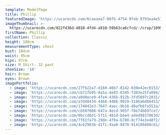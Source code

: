 ```yaml
---
template: ModelPage
title: Phillip
featuredImage: 'https://ucarecdn.com/6caeaea7-00fb-4754-9feb-9793ea4e57db/'
imageThumbnail: >-
  https://ucarecdn.com/022fd36d-4010-4fd4-a910-59b63ca6cfcd/-/crop/1099x1462/245,0/-/preview/
firstName: Phillip
collection: Classic
height: 180cm
measurementType: chest
bust: 104cm
waist: 95cm
hips: 97cm
size: M Shirt- 32 pant
shoeSize: '10'
hair: Brown
eyes: Brown
imagePortfolio:
  - image: 'https://ucarecdn.com/27fb22a7-d160-46b7-8142-030e42ec0153/'
  - image: 'https://ucarecdn.com/cb71fb95-8a5a-4e85-8345-fd83e25fa894/'
  - image: 'https://ucarecdn.com/a0d0ece9-4fe4-436b-912b-3fd5097c2831/'
  - image: 'https://ucarecdn.com/a7d48434-4468-4486-9029-1186a6d86453/'
  - image: 'https://ucarecdn.com/174042e3-7647-4aec-9b16-d0afb6fa551a/'
  - image: 'https://ucarecdn.com/cb507088-647a-4ecd-905f-78e74b69fce7/'
  - image: 'https://ucarecdn.com/0bccd6d1-5751-481d-b6e4-aded9837863d/'
  - image: 'https://ucarecdn.com/7f81fa79-29de-4f0a-b780-8cf74e3e48f2/'
  - image: 'https://ucarecdn.com/4c62983b-d1f1-4aa0-8478-914180488c61/'
---
```


